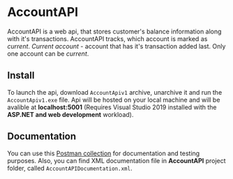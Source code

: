 # AccountAPI
AccountAPI is a web api, that stores customer's balance information along with it's transactions. AccountAPI tracks, which account is marked as *current*. 
*Current account* - account that has it's transaction added last. Only one account can be *current*.

## Install

To launch the api, download `AccountApiv1` archive, unarchive it and run the `AccountApiv1.exe` file. Api will be hosted on your local
machine and will be avalible at **localhost:5001** (Requires Visual Studio 2019 installed with the **ASP.NET and web development** workload).

## Documentation

You can use this [Postman collection](https://documenter.getpostman.com/view/3618315/SWLe782Y) for documentation and testing purposes.
Also, you can find XML documentation file in **AccountAPI** project folder, called `AccountAPIDocumentation.xml`.

